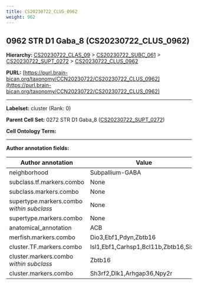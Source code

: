 ```yaml
---
title: CS20230722_CLUS_0962
weight: 962
---
```

## 0962 STR D1 Gaba_8 (CS20230722_CLUS_0962)
<b>Hierarchy: </b>
[CS20230722_CLAS_09](../CS20230722_CLAS_09) >
[CS20230722_SUBC_061](../CS20230722_SUBC_061) >
[CS20230722_SUPT_0272](../CS20230722_SUPT_0272) >
[CS20230722_CLUS_0962](../CS20230722_CLUS_0962)

**PURL:** [https://purl.brain-bican.org/taxonomy/CCN20230722/CS20230722_CLUS_0962](https://purl.brain-bican.org/taxonomy/CCN20230722/CS20230722_CLUS_0962)

---


**Labelset:** cluster (Rank: 0)

**Parent Cell Set:** 0272 STR D1 Gaba_8 ([CS20230722_SUPT_0272](../CS20230722_SUPT_0272))



**Cell Ontology Term:** 

[MARKER GENES.]: #


---

[TRANSFERRED ANNOTATIONS.]: #


[AUTHOR ANNOTATION FIELDS.]: #


**Author annotation fields:**

| Author annotation | Value |
|-------------------|-------|
|neighborhood|Subpallium-GABA|
|subclass.tf.markers.combo|None|
|subclass.markers.combo|None|
|supertype.markers.combo _within subclass_|None|
|supertype.markers.combo|None|
|anatomical_annotation|ACB|
|merfish.markers.combo|Dio3,Ebf1,Pdyn,Zbtb16|
|cluster.TF.markers.combo|Isl1,Ebf1,Carhsp1,Bcl11b,Zbtb16,Six3|
|cluster.markers.combo _within subclass_|Zbtb16|
|cluster.markers.combo|Sh3rf2,Dlk1,Arhgap36,Npy2r|
